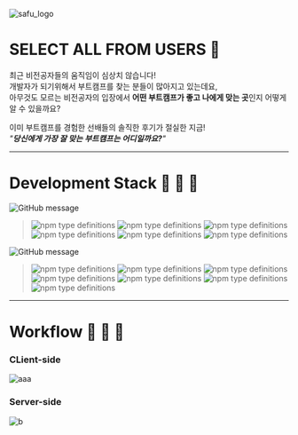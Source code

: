![safu_logo](https://user-images.githubusercontent.com/8890754/97898297-05c65900-1d7b-11eb-8e1d-9e8a371fe5b5.png)
# SELECT ALL FROM USERS :memo: 
최근 비전공자들의 움직임이 심상치 않습니다!   
개발자가 되기위해서 부트캠프를 찾는 분들이 많아지고 있는데요,   
아무것도 모르는 비전공자의 입장에서 **어떤 부트캠프가 좋고 나에게 맞는 곳**인지 어떻게 알 수 있을까요?
   
이미 부트캠프를 경험한 선배들의 솔직한 후기가 절실한 지금!   
*"**당신에게 가장 잘 맞는 부트캠프는 어디일까요?**"*
   
   ---
   
# Development Stack :construction_worker: :wrench: :hammer:   
![GitHub message](https://img.shields.io/badge/STACK-FRONT-lightgrey?style=for-the-badge)
>![npm type definitions](https://img.shields.io/badge/Front--end-typescript-yellow?style=flat-square&logo=typescript)
![npm type definitions](https://img.shields.io/badge/Front--end-react-blue?style=flat-square&logo=react)
![npm type definitions](https://img.shields.io/badge/Front--end-react--HOOK-blue?style=flat-square&logo=react)
![npm type definitions](https://img.shields.io/badge/Front--end-react--SELECT-blue?style=flat-square&logo=react)
![npm type definitions](https://img.shields.io/badge/Front--end-react--router-red?style=flat-square&logo=react-router)
![npm type definitions](https://img.shields.io/badge/Back--end-S3-orange?style=flat-square&logo=amazon-aws)
   
![GitHub message](https://img.shields.io/badge/STACK-BACK-lightgrey?style=for-the-badge)
>![npm type definitions](https://img.shields.io/badge/Back--end-node.js-green?style=flat-square&logo=node.js)
![npm type definitions](https://img.shields.io/badge/Back--end-express-9cf?style=flat-square&logo=node.js)
![npm type definitions](https://img.shields.io/badge/Back--end-npm-red?style=flat-square&logo=npm)
![npm type definitions](https://img.shields.io/badge/Back--end-nodemon-lightgreen?style=flat-square&logo=nodemon)
![npm type definitions](https://img.shields.io/badge/Back--end-mySQL-lightgreen?style=flat-square&logo=mysql)
![npm type definitions](https://img.shields.io/badge/Back--end-EC2-orange?style=flat-square&logo=amazon-aws)
![npm type definitions](https://img.shields.io/badge/Back--end-RDS-orange?style=flat-square&logo=amazon-aws)
   
   ---

# Workflow :construction_worker: :wrench: :hammer: 
### CLient-side   
![aaa](https://user-images.githubusercontent.com/8890754/97907141-2b0d9400-1d88-11eb-9a37-7edd70e97313.png)
### Server-side   
![b](https://user-images.githubusercontent.com/8890754/97907959-62307500-1d89-11eb-8cfa-867055339cc5.png)
